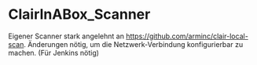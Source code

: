# ClairInABox_Scanner

Eigener Scanner stark angelehnt an https://github.com/arminc/clair-local-scan.
Änderungen nötig, um die Netzwerk-Verbindung konfigurierbar zu machen. (Für Jenkins nötig)